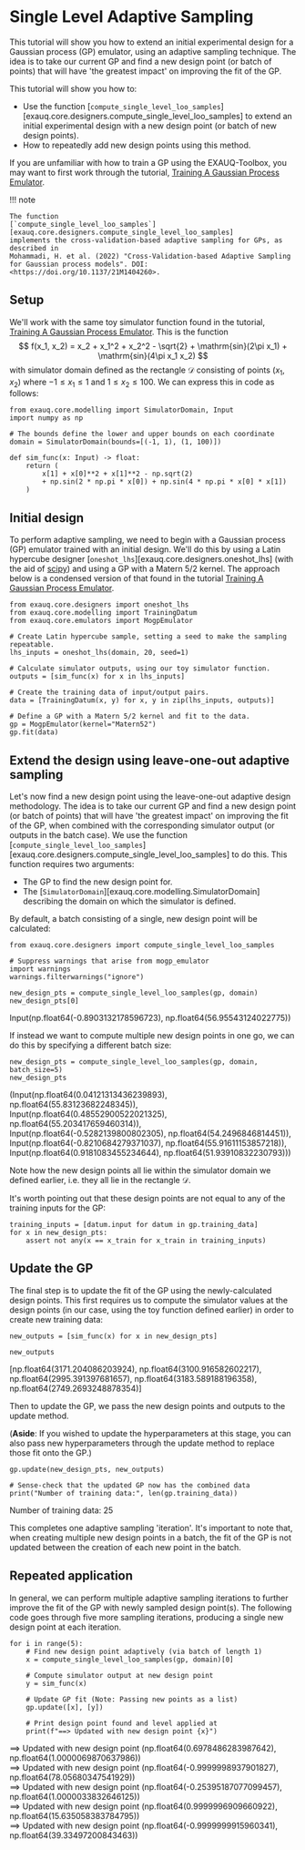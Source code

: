 # Single Level Adaptive Sampling

This tutorial will show you how to extend an initial experimental design for a Gaussian
process (GP) emulator, using an adaptive sampling technique. The idea is to take our
current GP and find a new design point (or batch of points) that will have 'the greatest
impact' on improving the fit of the GP.

This tutorial will show you how to:

* Use the function
  [`compute_single_level_loo_samples`][exauq.core.designers.compute_single_level_loo_samples]
  to extend an initial experimental design with a new design point (or batch of
  new design points).
* How to repeatedly add new design points using this method.

If you are unfamiliar with how to train a GP using the EXAUQ-Toolbox, you may want to
first work through the tutorial, [Training A Gaussian Process Emulator](./training_gp_tutorial.md).

!!! note

    The function
    [`compute_single_level_loo_samples`][exauq.core.designers.compute_single_level_loo_samples]
    implements the cross-validation-based adaptive sampling for GPs, as described in
    Mohammadi, H. et al. (2022) "Cross-Validation-based Adaptive Sampling for Gaussian process models". DOI:
    <https://doi.org/10.1137/21M1404260>.


## Setup

We'll work with the same toy simulator function found in the tutorial,
[Training A Gaussian Process Emulator](./training_gp_tutorial.md). This is the function
$$
f(x_1, x_2) = x_2 + x_1^2 + x_2^2 - \sqrt{2} + \mathrm{sin}(2\pi x_1) + \mathrm{sin}(4\pi x_1 x_2)
$$
with simulator domain defined as the rectangle $\mathcal{D}$ consisting of points
$(x_1, x_2)$ where $-1 \leq x_1 \leq 1$ and $1 \leq x_2 \leq 100$. We can express this in
code as follows:


``` { .python .copy }
from exauq.core.modelling import SimulatorDomain, Input
import numpy as np

# The bounds define the lower and upper bounds on each coordinate
domain = SimulatorDomain(bounds=[(-1, 1), (1, 100)])

def sim_func(x: Input) -> float:
    return (
        x[1] + x[0]**2 + x[1]**2 - np.sqrt(2)
        + np.sin(2 * np.pi * x[0]) + np.sin(4 * np.pi * x[0] * x[1])
    )
```

## Initial design

To perform adaptive sampling, we need to begin with a Gaussian process (GP) emulator
trained with an initial design. We'll do this by using a Latin hypercube designer [`oneshot_lhs`][exauq.core.designers.oneshot_lhs] (with the
aid of [scipy](https://scipy.org/)) and using a GP with a Matern 5/2 kernel. The approach below is a condensed version of that found in the tutorial
[Training A Gaussian Process Emulator](./training_gp_tutorial.md).


``` { .python .copy }
from exauq.core.designers import oneshot_lhs
from exauq.core.modelling import TrainingDatum
from exauq.core.emulators import MogpEmulator

# Create Latin hypercube sample, setting a seed to make the sampling repeatable.
lhs_inputs = oneshot_lhs(domain, 20, seed=1)

# Calculate simulator outputs, using our toy simulator function.
outputs = [sim_func(x) for x in lhs_inputs]

# Create the training data of input/output pairs.
data = [TrainingDatum(x, y) for x, y in zip(lhs_inputs, outputs)]

# Define a GP with a Matern 5/2 kernel and fit to the data.
gp = MogpEmulator(kernel="Matern52")
gp.fit(data)
```

## Extend the design using leave-one-out adaptive sampling

Let's now find a new design point using the leave-one-out adaptive design methodology. The
idea is to take our current GP and find a new design point (or batch of points) that will
have 'the greatest impact' on improving the fit of the GP, when combined with the
corresponding simulator output (or outputs in the batch case). We use the function
[`compute_single_level_loo_samples`][exauq.core.designers.compute_single_level_loo_samples]
to do this. This function requires two arguments:

- The GP to find the new design point for.
- The [`SimulatorDomain`][exauq.core.modelling.SimulatorDomain] describing the domain on
  which the simulator is defined.

By default, a batch consisting of a single, new design point will be calculated:


``` { .python .copy }
from exauq.core.designers import compute_single_level_loo_samples

# Suppress warnings that arise from mogp_emulator
import warnings
warnings.filterwarnings("ignore")

new_design_pts = compute_single_level_loo_samples(gp, domain)
new_design_pts[0]
```




<div class="result" markdown>
    Input(np.float64(-0.8903132178596723), np.float64(56.95543124022775))
</div>



If instead we want to compute multiple new design points in one go, we can do this by
specifying a different batch size:


``` { .python .copy }
new_design_pts = compute_single_level_loo_samples(gp, domain, batch_size=5)
new_design_pts
```




<div class="result" markdown>
    (Input(np.float64(0.04121313436239893), np.float64(55.83123682248345)),
     Input(np.float64(0.48552900522021325), np.float64(55.203417659460314)),
     Input(np.float64(-0.5282139800802305), np.float64(54.2496846814451)),
     Input(np.float64(-0.8210684279371037), np.float64(55.91611153857218)),
     Input(np.float64(0.9181083455234644), np.float64(51.93910832230793)))
</div>



Note how the new design points all lie within the simulator domain we defined earlier,
i.e. they all lie in the rectangle $\mathcal{D}$.

It's worth pointing out that these design points are not equal to any of the training inputs
for the GP:


``` { .python .copy }
training_inputs = [datum.input for datum in gp.training_data]
for x in new_design_pts:
    assert not any(x == x_train for x_train in training_inputs)
```

## Update the GP

The final step is to update the fit of the GP using the newly-calculated design points.
This first requires us to compute the simulator values at the design points (in our case,
using the toy function defined earlier) in order to create new training data:


``` { .python .copy }
new_outputs = [sim_func(x) for x in new_design_pts]

new_outputs
```




<div class="result" markdown>
    [np.float64(3171.204086203924),
     np.float64(3100.916582602217),
     np.float64(2995.391397681657),
     np.float64(3183.589188196358),
     np.float64(2749.2693248878354)]
</div>



Then to update the GP, we pass the new design points and outputs to the update method. 

(**Aside**: If you wished to update the hyperparameters at this stage, you can also pass new hyperparameters through the update method to replace those fit onto the GP.)


``` { .python .copy }
gp.update(new_design_pts, new_outputs)

# Sense-check that the updated GP now has the combined data
print("Number of training data:", len(gp.training_data))
```

<div class="result" markdown>
    Number of training data: 25
    
</div>

This completes one adaptive sampling 'iteration'. It's important to note that, when
creating multiple new design points in a batch, the fit of the GP is not updated between
the creation of each new point in the batch.

## Repeated application

In general, we can perform multiple adaptive sampling iterations to further improve the
fit of the GP with newly sampled design point(s). The following code goes through five
more sampling iterations, producing a single new design point at each iteration.


``` { .python .copy }
for i in range(5):
    # Find new design point adaptively (via batch of length 1)
    x = compute_single_level_loo_samples(gp, domain)[0]
    
    # Compute simulator output at new design point
    y = sim_func(x)

    # Update GP fit (Note: Passing new points as a list)
    gp.update([x], [y])

    # Print design point found and level applied at
    print(f"==> Updated with new design point {x}")

```

<div class="result" markdown>
    ==> Updated with new design point (np.float64(0.6978486283987642), np.float64(1.0000069870637986))
    
</div>

<div class="result" markdown>
    ==> Updated with new design point (np.float64(-0.9999998937901827), np.float64(78.05680347541929))
    
</div>

<div class="result" markdown>
    ==> Updated with new design point (np.float64(-0.25395187077099457), np.float64(1.0000033832646125))
    
</div>

<div class="result" markdown>
    ==> Updated with new design point (np.float64(0.9999996909660922), np.float64(15.635058383784795))
    
</div>

<div class="result" markdown>
    ==> Updated with new design point (np.float64(-0.9999999915960341), np.float64(39.33497200843463))
    
